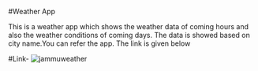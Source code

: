 #Weather App

This is a weather app which shows the weather data of coming  hours and also the weather conditions of coming days. The data is showed based on city name.You can refer the app. The link is given below

#Link-
![jammuweather](https://github.com/jadhwik/react_WeatherApp/assets/99212318/30c60ac4-7bf0-49f2-919f-94d9632af2bc)

